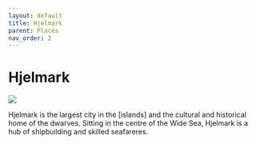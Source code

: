 ```yaml
---
layout: default
title: Hjelmark
parent: Places
nav_order: 2
---
```


# Hjelmark

![](/the-wide-sea/img/hjelmark.jpg)

Hjelmark is the largest city in the [islands] and the cultural and historical home of the dwarves. Sitting in the centre of the Wide Sea, Hjelmark is a hub of shipbuilding and skilled seafareres. 